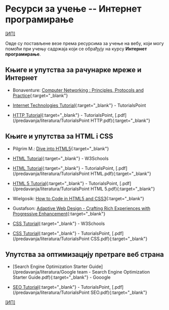 # Ресурси за учење -- Интернет програмирање

[[ИП]](README.md)

Овде су постављене везе према ресурсима за учење на вебу, који могу помоћи при учењу садржаја који се обрађују на курсу **Интернет програмирање**.

## Књиге и упутства за рачунарке мреже и Интернет  

* Bonaventure: [Computer Networking : Principles, Protocols and Practice](https://www.saylor.org/site/wp-content/uploads/2012/02/Computer-Networking-Principles-Bonaventure-1-30-31-OTC1.pdf){:target="_blank"}  

* [Internet Technologies Tutorial](https://www.tutorialspoint.com/internet_technologies/index.htm){:target="_blank"} - TutorialsPoint

* [HTTP Tutorial](https://www.tutorialspoint.com/http/http_message_examples.htm){:target="_blank"} - TutorialsPoint, [.pdf](/predavanja/literatura/TutorialsPoint HTTP.pdf){:target="_blank"}

## Књиге и упутства за HTML i CSS

* Pilgrim M.: [Dive into HTML5](http://diveinto.html5doctor.com){:target="_blank"}

* [HTML Tutorial](https://www.w3schools.com/html/){:target="_blank"} - W3Schools

* [HTML Tutorial](https://www.tutorialspoint.com/html/){:target="_blank"} - TutorialsPoint, [.pdf](/predavanja/literatura/TutorialsPoint HTML.pdf){:target="_blank"}

* [HTML 5 Tutorial](https://www.tutorialspoint.com/html5/index.htm){:target="_blank"} - TutorialsPoint, [.pdf](/predavanja/literatura/TutorialsPoint HTML 5.pdf){:target="_blank"}

* Wielgosik: [How to Code in HTML5 and CSS3](http://howtocodeinhtml.com/index.html#toc){:target="_blank"}

* Gustafson: [Adaptive Web Design - Crafting Rich Experiences with Progressive Enhancement](https://adaptivewebdesign.info/1st-edition/read/){:target="_blank"}

* [CSS Tutorial](https://www.w3schools.com/css/){:target="_blank"} - W3Schools

* [CSS Tutorial](https://www.tutorialspoint.com/css/){:target="_blank"} - TutorialsPoint, [.pdf](/predavanja/literatura/TutorialsPoint CSS.pdf){:target="_blank"}

## Упутства за оптимизацију претраге веб страна

* [Search Engine Optimization Starter Guide](/predavanja/literatura/Google team  - Search Engine Optimization Starter Guide.pdf){:target="_blank"} - Gooogle

* [SEO Tutorial](http://www.tutorialspoint.com/seo/){:target="_blank"} - TutorialsPoint, [.pdf](/predavanja/literatura/TutorialsPoint SEO.pdf){:target="_blank"}

[[ИП]](README.md)